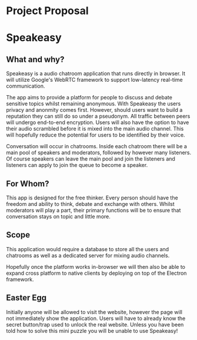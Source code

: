 # Project Proposal 

# Speakeasy

## What and why?

Speakeasy is a audio chatroom application that runs directly in browser. It will utilize Google's WebRTC framework to support low-latency real-time communication. 

The app aims to provide a platform for people to discuss and debate sensitive topics whilst remaining anonymous. With Speakeasy the users privacy and anonmity comes first. However, should users want to build a reputation they can still do so under a pseudonym. All traffic between peers will undergo end-to-end encryption. Users will also have the option to have their audio scrambled before it is mixed into the main audio channel. This will hopefully reduce the potential for users to be identified by their voice.

Conversation will occur in chatrooms. Inside each chatroom there will be a main pool of speakers and moderators, followed by however many listeners. Of course speakers can leave the main pool and join the listeners and listeners can apply to join the queue to become a speaker. 

## For Whom? 

This app is designed for the free thinker. Every person should have the freedom and ability to think, debate and exchange with others. Whilst moderators will play a part, their primary functions will be to ensure that conversation stays on topic and little more. 

## Scope 

This application would require a database to store all the users and chatrooms as well as a dedicated server for mixing audio channels. 

Hopefully once the platform works in-browser we will then also be able to expand cross platform to native clients by deploying on top of the Electron framework. 

## Easter Egg
Initially anyone will be allowed to visit the website, however the page will not immediately show the application. Users will have to already know the secret button/trap used to unlock the real website. Unless you have been told how to solve this mini puzzle you will be unable to use Speakeasy!

